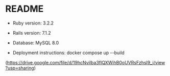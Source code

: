 # README

* Ruby version: 3.2.2

* Rails version: 7.1.2

* Database: MySQL 8.0

* Deployment instructions: docker compose up --build

(https://drive.google.com/file/d/19hcNviIba3fIQXWihB0oUVRsFzhsI9_j/view?usp=sharing)

